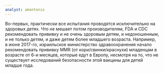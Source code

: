 ```yaml
---
analyst: amantonio
---
```


Во-первых, практически все испытания проводятся исключительно на здоровых детях. Что не мешает потом производителям, FDA и CDC рекомендовать прививку и не очень здоровым детям, и недоношенным, и не только детям, и даже детям более младшего возраста.
Например, в июне 2017-го, израильское министерство здравоохранения начало рекомендовать прививку MMR (от кори/свинки/краснухи) младенцам в возрасте от 6-и месяцев, которые едут в Европу, несмотря на то, что не существует исследований безопасности этой вакцины для детей младше года.
